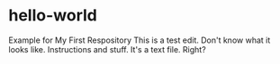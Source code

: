 # hello-world
Example for My First Respository
This is a test edit. 
Don't know what it looks like. 
Instructions and stuff. It's a text file.
Right?

